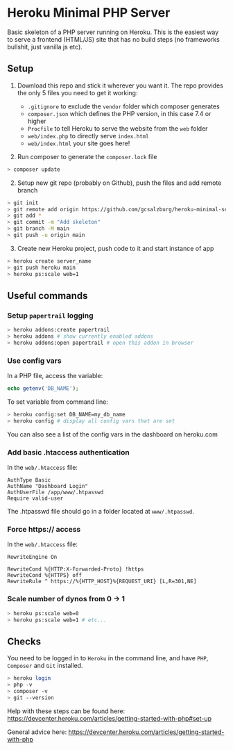 # Heroku Minimal PHP Server

Basic skeleton of a PHP server running on Heroku.
This is the easiest way to serve a frontend (HTML/JS) site that has no build steps (no frameworks bullshit, just vanilla js etc).

## Setup

1. Download this repo and stick it wherever you want it. The repo provides the only 5 files you need to get it working:

	+ `.gitignore` to exclude the `vendor` folder which composer generates
	+ `composer.json` which defines the PHP version, in this case 7.4 or higher
	+ `Procfile` to tell Heroku to serve the website from the `web` folder
	+ `web/index.php` to directly serve `index.html`
	+ `web/index.html` your site goes here!

2. Run composer to generate the `composer.lock` file

```bash
> composer update
```

2. Setup new git repo (probably on Github), push the files and add remote branch

```bash
> git init
> git remote add origin https://github.com/gcsalzburg/heroku-minimal-server.git
> git add *
> git commit -m "Add skeleton"
> git branch -M main
> git push -u origin main
```

3. Create new Heroku project, push code to it and start instance of app

```bash
> heroku create server_name
> git push heroku main
> heroku ps:scale web=1
```

## Useful commands

### Setup `papertrail` logging

```bash
> heroku addons:create papertrail
> heroku addons # show currently enabled addons
> heroku addons:open papertrail # open this addon in browser
```

### Use config vars

In a PHP file, access the variable:

```php
echo getenv('DB_NAME');
```

To set variable from command line:

```bash
> heroku config:set DB_NAME=my_db_name
> heroku config # display all config vars that are set
```

You can also see a list of the config vars in the dashboard on heroku.com

### Add basic .htaccess authentication

In the `web/.htaccess` file:

```
AuthType Basic
AuthName "Dashboard Login"
AuthUserFile /app/www/.htpasswd
Require valid-user
```

The .htpasswd file should go in a folder located at `www/.htpasswd`.

### Force https:// access

In the `web/.htaccess` file:

```
RewriteEngine On

RewriteCond %{HTTP:X-Forwarded-Proto} !https
RewriteCond %{HTTPS} off
RewriteRule ^ https://%{HTTP_HOST}%{REQUEST_URI} [L,R=301,NE]
```

### Scale number of dynos from 0 -> 1

```bash
> heroku ps:scale web=0
> heroku ps:scale web=1 # etc...
```


## Checks

You need to be logged in to `Heroku` in the command line, and have `PHP`, `Composer` and `Git` installed.

```bash
> heroku login
> php -v
> composer -v
> git --version
```

Help with these steps can be found here: https://devcenter.heroku.com/articles/getting-started-with-php#set-up

General advice here: https://devcenter.heroku.com/articles/getting-started-with-php
